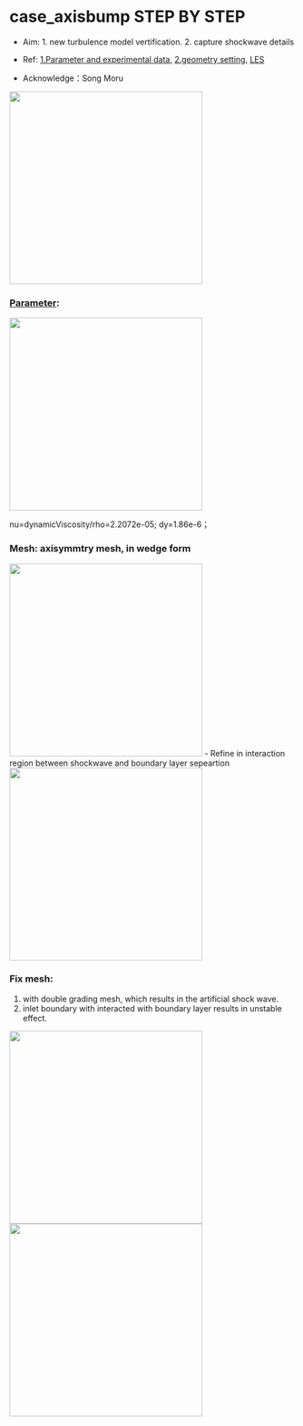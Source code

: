 # case_axisbump STEP BY STEP
- Aim: 1. new turbulence model vertification. 2. capture shockwave details
- Ref: [1.Parameter and experimental data](https://turbmodels.larc.nasa.gov/axibump_val.html), [2.geometry setting](https://www.openfoam.com/documentation/guides/latest/doc/verification-validation-turbulent-bump-2d.html), [LES](https://www.alcf.anl.gov/science/projects/large-eddy-simulation-bachalo-johnson-flow-shock-induced-separation)

- Acknowledge：Song Moru


<img src="https://cdn.mathpix.com/snip/images/ObYqZ8hjnYvciaxMXyc0ILTgwa5HcnvA8VAj-1yDklE.original.fullsize.png" width="340px">


### [Parameter](https://www.cadence.com/ko_KR/home/tools/system-analysis/computational-fluid-dynamics/y-plus.html): 
<img src="https://cdn.mathpix.com/snip/images/aCe-tY4aLxVDAK_IR0B-ib5mdXAkC6pLYtO6BUr2R-8.original.fullsize.png" width="340px">

nu=dynamicViscosity/rho=2.2072e-05;
dy=1.86e-6；

### Mesh: axisymmtry mesh, in wedge form 
<img src="https://cdn.mathpix.com/snip/images/0nz1sQRGkhlBmEF6EhCZeVX-6RbN_yWo4YTEDtBFjU0.original.fullsize.png" width="340px">
- Refine in interaction region between shockwave and boundary layer sepeartion
<img src="https://cdn.mathpix.com/snip/images/5gzw5ey5pTj41cqaHXfbRhedPUCvP0VBsDsvn1gUpcA.original.fullsize.png" width="340px">


### Fix mesh: 

1. with double grading mesh, which results in the artificial shock wave. 
2. inlet boundary with interacted with boundary layer results in unstable effect.

<img src="https://cdn.mathpix.com/snip/images/A_V84gSCSPGv8p9-Se1QHq9EZ-Wf01ZbyJ_rnUe4OsQ.original.fullsize.png" width="340px">
<img src="https://cdn.mathpix.com/snip/images/hFht3tHHecVr-ngEvZZFo3Z8PRD27J8JgFcVP74NEwo.original.fullsize.png" width="340px">
